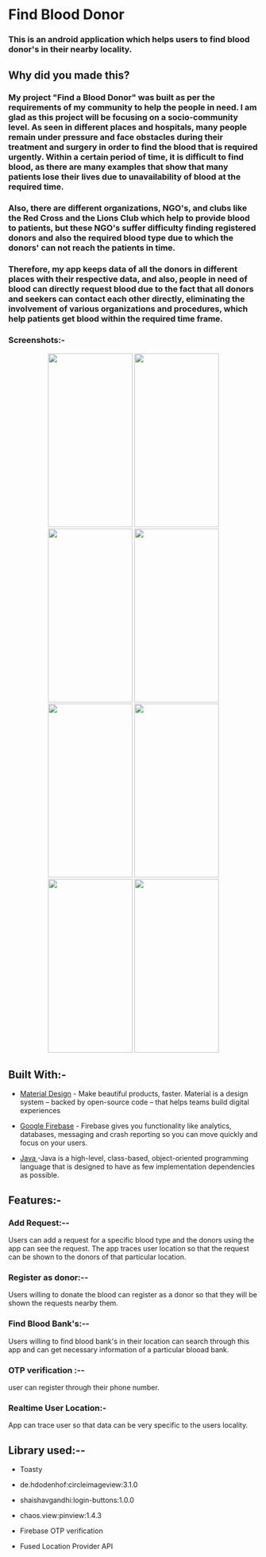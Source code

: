 
# Find Blood Donor

### This is an android application which helps users to find blood donor's in their nearby locality.

## Why did you made this?
### My project "Find a Blood Donor" was built as per the requirements of my community to help the people in need. I am glad as this project will be focusing on a socio-community level. As seen in different places and hospitals, many people remain under pressure and face obstacles during their treatment and surgery in order to find the blood that is required urgently. Within a certain period of time, it is difficult to find blood, as there are many examples that show that many patients lose their lives due to unavailability of blood at the required time.

### Also, there are different organizations, NGO's, and clubs like the Red Cross and the Lions Club which help to provide blood to patients, but these NGO's suffer difficulty finding registered donors and also the required blood type due to which the donors' can not reach the patients in time.

### Therefore, my app keeps data of all the donors in different places with their respective data, and also, people in need of blood can directly request blood due to the fact that all donors and seekers can contact each other directly, eliminating the involvement of various organizations and procedures, which help patients get blood within the required time frame.
### Screenshots:-
<p align="center">

 <img src="https://user-images.githubusercontent.com/91082323/134227862-b5197f98-6052-48af-ad5c-72eac3c10c9d.jpg" width="170" height="350">
<img src="https://user-images.githubusercontent.com/91082323/134227917-b61967f8-5d8f-459a-9bdd-348cdc62ca63.jpg" width="170" height="350">
<img src="https://user-images.githubusercontent.com/91082323/134048197-49384eaf-fb33-4c78-8df8-46604030faa4.jpg" width="170" height="350">
<img src="https://user-images.githubusercontent.com/91082323/134048201-780a53b7-9969-428c-8770-d2491126712a.jpg" width="170" height="350">
<img src="https://user-images.githubusercontent.com/91082323/134048210-06fdf782-6a0e-439f-9048-088702b634dc.jpg" width="170" height="350">
<img src="https://user-images.githubusercontent.com/91082323/134048212-d2545388-ed5b-4ad7-b54b-6b1898773636.jpg" width="170" height="350">
<img src="https://user-images.githubusercontent.com/91082323/134048214-92714e1c-bada-48c0-9125-d4d92faaf89f.jpg" width="170" height="350">
<img src="https://user-images.githubusercontent.com/91082323/134054467-52bd3a15-3421-4972-a45c-efb4e41300ad.jpg" width="170" height="350">
</p>

## Built With:-

* [Material Design](https://material.io/) - Make beautiful products, faster. Material is a design system – backed by open-source code – that helps teams build digital experiences

* [Google Firebase](https://firebase.google.com/) - Firebase gives you functionality like analytics, databases, messaging and crash reporting so you can move quickly and focus on your users.

* [Java ](https://www.java.com/en/)-Java is a high-level, class-based, object-oriented programming language that is designed to have as few implementation dependencies as possible.
## Features:-

### Add Request:--
Users can add a request for a specific blood type and the donors using the app can see the request.
The app traces user location so that the request can be shown to the donors of that particular location.

### Register as donor:--
Users willing to donate the blood can register as a donor so that they will be shown the requests nearby them.

### Find Blood Bank's:--
Users willing to find blood bank's in their location can search through this app and can get necessary information of a particular blooad bank.

### OTP verification :--
user can register through their phone number.

### Realtime User Location:-
App can trace user so that data can be very specific to the users locality.

## Library used:--

* Toasty

* de.hdodenhof:circleimageview:3.1.0

* shaishavgandhi:login-buttons:1.0.0

* chaos.view:pinview:1.4.3

* Firebase OTP verification

* Fused Location Provider API


